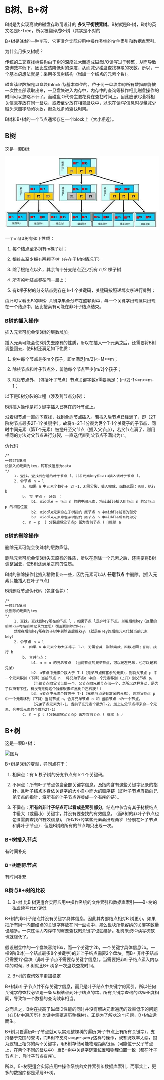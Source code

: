 # B树、B+树

B树是为实现高效的磁盘存取而设计的 **多叉平衡搜索树**。B树就是B-树，B树的英文名是B-Tree，所以被翻译成B-树（其实是不对的

B+树是B树的一种变形，它更适合实际应用中操作系统的文件索引和数据库索引。

为什么用多叉树呢？

传统的二叉查找树结构由于树的深度过大而造成磁盘I/O读写过于频繁，从而导致查询效率低下，因此应该降低树的深度，从而减少磁盘查找存取的次数。所以，一个基本的想法就是：采用多叉树结构（增加一个结点的元素个数）。

磁盘读取数据是以盘块(block)为基本单位的。位于同一盘块中的所有数据都能被一次性全部读取出来，一旦盘块进入内存中，内存中的查询等操作相比磁盘操作的时间可以忽略不计了。而磁盘IO代价主要花费在查找时间上。因此应该尽量将相关信息存放在同一盘块，或者至少放在相邻盘块中，以求在读/写信息时尽量减少磁头来回移动的次数，避免过多的查找时间。

B树和B+树的一个节点通常存在一个block上（大小相近）。

## B树

这是一颗B树:  

 ![图片](https://raw.githubusercontent.com/julycoding/The-Art-Of-Programming-By-July/master/ebook/images/7/6.jpg)

一个m阶B树有如下性质：

1. 每个结点至多拥有m棵子树；

2. 根结点至少拥有两颗子树（存在子树的情况下）；

3. 除了根结点以外，其余每个分支结点至少拥有 m/2 棵子树；

4. 所有的叶结点都在同一层上；

5. 有k棵子树的分支结点则存在 k-1 个关键码，关键码按照递增次序进行排列；

由此可以看出B的特性: 关键字集合分布在整颗树中，每一个关键字出现且只出现在一个结点中，因此搜索有可能在非叶子结点结束。 

### B树的插入操作

插入元素可能会使B树的层数增加。

插入元素可能会使B树失去原有的性质，所以在插入一个元素之后，还需要将B树调整回去，使B树还满足如下性质：

1. 树中每个节点最多m个孩子，即m满足[m/2]<=M<=m； 

2. 除根节点和叶子节点外，其他每个节点至少[m/2]个孩子； 

3. 除根节点外，（包括叶子节点）节点关键字数n需要满足：[m/2]-1<=n<=m-1；

以下是B树分裂的过程（涉及到节点分裂）：

B树插入操作是将关键字插入已存在的叶节点上。

沿着根节点一直向下查找，找到合适节点插入。若插入后节点已经满了，即（2T阶树节点最多2T-1个关键字），故将n=2T-1分裂为两个T-1个关键子的子节点，同时中间元素（第T个元素）被提升至父节点（插入父节点），若父节点满了，则用相同的方法对父节点进行分裂，一直迭代直到父节点不满出为止。

伪代码：

```
/*
一颗2T阶B树
设插入的元素为key，其有效信息为data
*/
    1. 查找。查找到合适的叶子节点 l，并将元素key和data插入该叶子节点 l。 
    2. 令节点 n = l 
        a. 如果 n 中元素个数小于 2T-1，无需分裂，插入完成，函数返回；否则，执行 b
        b. 将 节点 n 分裂 ：
            b1. middle = 节点 n 的的中间元素，将middle插入到节点 n 的父节点 p 的相应位置
            b2. middle元素的左子树指向 原节点 n 中middle前面的部分
            b3. middle元素的左子树指向 原节点 n 中middle后面的部分 
        c. n = p  ( 分裂后将父节点p 设为当前节点 ) 继续 a 
```

### B树的删除操作

删除元素可能会使B树的层数降低。 

删除元素可能会使B树失去原有的性质，所以在删除一个元素之后，还需要将B树调整回去，使B树还满足之前的性质。

B树的删除操作比插入稍微复杂一些，因为元素可以从 **任意节点** 中删除。(插入元素只能插入在叶子节点)

B树删除节点伪代码（包含合并）：

```
/*
一颗2T阶B树
设删除的元素为key
*/
    1. 查找。查找到key所在的节点 l ，如果节点 l是非叶子节点，则用后继key（这里的后继key均指后继记录的意思）覆盖要删除的key，
    然后在后继key所在的子树中删除该后继key。（就是用key的后继元素代替当前元素 key）
    2. 令节点 n = l
        a. 如果 n 中元素个数大于等于 T-1，无需合并，删除完成，函数返回；否则，执行 b 
        b. 合并节点：
            b1. o = n 的兄弟节点 （当前节点的兄弟节点，可以是左兄弟，也可以是右兄弟）
            b2. o节点中元素个数大于 T-1（兄弟节点有富余的元素），则将父节点 p 中一个元素移到（下降）当前节点 n， 将兄弟节点o 中的一个元素移到（上升）到父节点 p。
            （当前节点向父节点借一个，父节点向兄弟节点借一个，之所以这样移动，是为了保持有序性，有没有觉得这个操作很像红黑树中左右旋！）
            b3. o节点中元素个数等于 T-1（兄弟节点没有富余的元素），则将父节点 p 中一个元素移到（下降）当前节点 n，合并兄弟节点 o 和 当前节点 n为一个节点。
            （兄弟节点元素为T-1，当前节点元素个数为T-2，加上从父节点得来的一个元素，合并后元素的个数为2T-1）
        c. n = p ( (分裂后将父节点p 设为当前节点 ) 继续 a ) 
```


## B+树

这是一颗B+树：

![图片](https://raw.githubusercontent.com/yuyilei/Algorithms/master/picture/B%2Btree.png)

B+树是B树的变型，异同点在于：

1. 相同点：有 k 棵子树的分支节点有 k-1 个关键码。 

2. 不同点：所有叶子节点包含全部关键字信息，及指向含有这些关键字记录的指针。且叶子结点本身依关键字的大小自小而大的顺序链（即叶子节点有指向兄弟节点的指针，将所有的叶子节点连接成一个有序的链）。

3. 不同点：**所有的非叶子结点可以看成是索引部分**，结点中仅含有其子树根结点中最大（或最小）关键字，并没有要查找的有效信息。 (而B树的非叶子节点也包含需要查找的有效信息)。 所以B+的某些元素会出现两次（分别在叶子节点和非叶子节点），但是B树的所有的节点均只出现一次。 

### B+树插入节点 

有时间补充

### B+树删除节点 

有时间补充

### B树与B+树的比较

1. B+树 比B 树更适合实际应用中操作系统的文件索引和数据库索引——B+树的磁盘读写代价更低 

B+树的非叶子结点并没有关键字具体信息。因此其内部结点相对B 树更小。如果把所有同一内部结点的关键字存放在同一盘块中，那么盘块所能容纳的关键字数量也越多。一次性读入内存中的需要查找的关键字也就越多。相对来说IO读写次数也就降低了。

假设磁盘中的一个盘块容纳16b，而一个关键字2b，一个关键字具体信息2b。一棵9阶B树(一个结点最多8个关键字)的非叶子结点需要2个盘块。而B+ 非叶子结点只需要1个盘块（非叶子节点不需要存关键字信息）。当需要把非叶子结点读入内存中的时候，B 树就比B+ 树多一次盘块查找时间。

2. B+树的查询效率更加稳定

B+树非叶子节点并不存关键字信息，而只是叶子结点中关键字的索引。所以任何关键字的查找必须走一条从根结点到叶子结点的路。所有关键字查询的路径长度相同，导致每一个数据的查询效率相当。

总而言之，B树在提高了磁盘IO性能的同时并没有解决元素遍历的效率低下的问题（在B树中遍历所有关键字需要遍历整棵树）。正是为了解决这个问题，B+树应运而生。

B+树只要遍历叶子节点就可以实现整棵树的遍历(叶子节点上有所有关键字)，支持基于范围的查询，而B树不支持range-query这样的操作，或者说效率太低，因为逻辑上相邻的两个关键字，用B树存储可能物理距离很远（可能位于父子节点上，在两个不同的盘块中）,而B+树中关键字逻辑位置和物理位置一致（都在叶子节点上，且叶子节点有序）。

所以，B+树更适合实际应用中操作系统的文件索引和数据库索引，而事实上，更多的数据库都是采用B+树。



